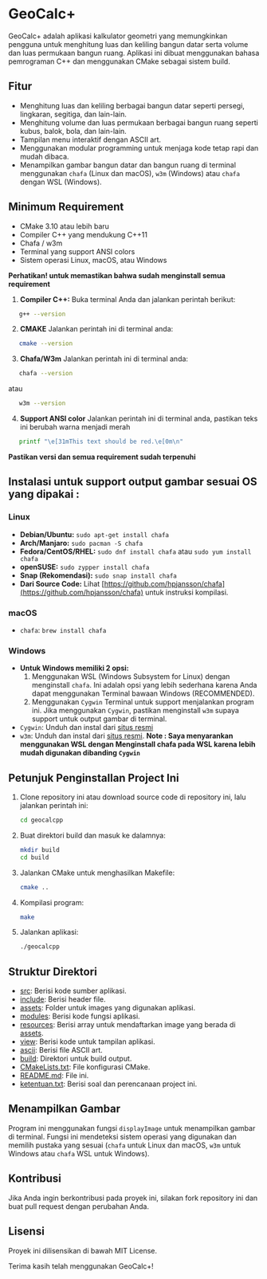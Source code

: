# GeoCalc+

GeoCalc+ adalah aplikasi kalkulator geometri yang memungkinkan pengguna untuk menghitung luas dan keliling bangun datar serta volume dan luas permukaan bangun ruang. Aplikasi ini dibuat menggunakan bahasa pemrograman C++ dan menggunakan CMake sebagai sistem build.

## Fitur

- Menghitung luas dan keliling berbagai bangun datar seperti persegi, lingkaran, segitiga, dan lain-lain.
- Menghitung volume dan luas permukaan berbagai bangun ruang seperti kubus, balok, bola, dan lain-lain.
- Tampilan menu interaktif dengan ASCII art.
- Menggunakan modular programming untuk menjaga kode tetap rapi dan mudah dibaca.
- Menampilkan gambar bangun datar dan bangun ruang di terminal menggunakan `chafa` (Linux dan macOS), `w3m` (Windows) atau `chafa` dengan WSL (Windows).

## Minimum Requirement

- CMake 3.10 atau lebih baru
- Compiler C++ yang mendukung C++11
- Chafa / w3m
- Terminal yang support ANSI colors
- Sistem operasi Linux, macOS, atau Windows

**Perhatikan! untuk memastikan bahwa sudah menginstall semua requirement**

1. **Compiler C++:** Buka terminal Anda dan jalankan perintah berikut:

```sh
   g++ --version
   ```

2. **CMAKE** Jalankan perintah ini di terminal anda:

```sh
   cmake --version
   ```

3. **Chafa/W3m** Jalankan perintah ini di terminal anda:

```sh
   chafa --version
   ```

   atau

```sh
   w3m --version
   ```

4. **Support ANSI color** Jalankan perintah ini di terminal anda, pastikan teks ini berubah    warna menjadi merah

```sh
   printf "\e[31mThis text should be red.\e[0m\n"
   ```

**Pastikan versi dan semua requirement sudah terpenuhi**


## Instalasi untuk support output gambar sesuai OS yang dipakai :

### Linux

- **Debian/Ubuntu:** `sudo apt-get install chafa`
- **Arch/Manjaro:** `sudo pacman -S chafa`
- **Fedora/CentOS/RHEL:** `sudo dnf install chafa` atau `sudo yum install chafa`
- **openSUSE:** `sudo zypper install chafa`
- **Snap (Rekomendasi):** `sudo snap install chafa`
- **Dari Source Code:** Lihat [https://github.com/hpjansson/chafa](https://github.com/hpjansson/chafa) untuk instruksi kompilasi.

### macOS

- `chafa`: `brew install chafa`

### Windows

- **Untuk Windows memiliki 2 opsi:**
  1. Menggunakan WSL (Windows Subsystem for Linux) dengan menginstall `chafa`. Ini adalah opsi yang lebih sederhana karena Anda dapat menggunakan Terminal bawaan Windows (RECOMMENDED).
  2. Menggunakan `Cygwin` Terminal untuk support menjalankan program ini. Jika menggunakan `Cygwin`, pastikan menginstall `w3m` supaya support untuk output gambar di terminal.
- `Cygwin`: Unduh dan instal dari [situs resmi](https://www.cygwin.com/)
- `w3m`: Unduh dan instal dari [situs resmi](http://w3m.sourceforge.net/).
 **Note : Saya menyarankan menggunakan WSL dengan Menginstall chafa pada WSL karena lebih mudah digunakan dibanding `Cygwin`**


## Petunjuk Penginstallan Project Ini

1. Clone repository ini atau download source code di repository ini, lalu jalankan perintah ini:

    ```sh
    cd geocalcpp
    ```

2. Buat direktori build dan masuk ke dalamnya:

    ```sh
    mkdir build
    cd build
    ```

3. Jalankan CMake untuk menghasilkan Makefile:

    ```sh
    cmake ..
    ```

4. Kompilasi program:

    ```sh
    make
    ```

5. Jalankan aplikasi:

    ```sh
    ./geocalcpp
    ```


## Struktur Direktori

- [src](http://_vscodecontentref_/0): Berisi kode sumber aplikasi.
- [include](http://_vscodecontentref_/1): Berisi header file.
- [assets](http://_vscodecontentref_/2): Folder untuk images yang digunakan aplikasi.
- [modules](http://_vscodecontentref_/3): Berisi kode fungsi aplikasi.
- [resources](http://_vscodecontentref_/4): Berisi array untuk mendaftarkan image yang berada di [assets](http://_vscodecontentref_/5).
- [view](http://_vscodecontentref_/6): Berisi kode untuk tampilan aplikasi.
- [ascii](http://_vscodecontentref_/7): Berisi file ASCII art.
- [build](http://_vscodecontentref_/8): Direktori untuk build output.
- [CMakeLists.txt](http://_vscodecontentref_/9): File konfigurasi CMake.
- [README.md](http://_vscodecontentref_/10): File ini.
- [ketentuan.txt](http://_vscodecontentref_/11): Berisi soal dan perencanaan project ini.


## Menampilkan Gambar

Program ini menggunakan fungsi `displayImage` untuk menampilkan gambar di terminal. Fungsi ini mendeteksi sistem operasi yang digunakan dan memilih pustaka yang sesuai (`chafa` untuk Linux dan macOS, `w3m` untuk Windows atau `chafa` WSL untuk Windows).

## Kontribusi

Jika Anda ingin berkontribusi pada proyek ini, silakan fork repository ini dan buat pull request dengan perubahan Anda.

## Lisensi

Proyek ini dilisensikan di bawah MIT License.

Terima kasih telah menggunakan GeoCalc+!